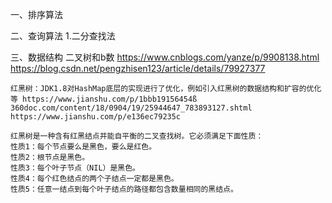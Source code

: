 一、排序算法

二、查询算法
    1.二分查找法
    
    
三、数据结构
    二叉树和b数 https://www.cnblogs.com/yanze/p/9908138.html  https://blog.csdn.net/pengzhisen123/article/details/79927377
    
    红黑树：JDK1.8对HashMap底层的实现进行了优化，例如引入红黑树的数据结构和扩容的优化等 https://www.jianshu.com/p/1bbb19156454ß
    360doc.com/content/18/0904/19/25944647_783893127.shtml   https://www.jianshu.com/p/e136ec79235c
    
    红黑树是一种含有红黑结点并能自平衡的二叉查找树。它必须满足下面性质：
    性质1：每个节点要么是黑色，要么是红色。
    性质2：根节点是黑色。
    性质3：每个叶子节点（NIL）是黑色。
    性质4：每个红色结点的两个子结点一定都是黑色。
    性质5：任意一结点到每个叶子结点的路径都包含数量相同的黑结点。
